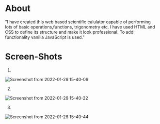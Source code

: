 # About

"I have created this web based scientific calulator capable of performing lots of basic operations,functions, trigonometry etc. I have used HTML and CSS to define its structure and make it look professional. To add functionality vanilla JavaScript is used."

# Screen-Shots

1)
![Screenshot from 2022-01-26 15-40-09](https://user-images.githubusercontent.com/97082607/151144374-e13cf80d-5a4b-4acc-8793-57b19fa55327.png)

2)
![Screenshot from 2022-01-26 15-40-22](https://user-images.githubusercontent.com/97082607/151144419-431458ad-0dc0-48d8-a37d-0bbedb4fdb23.png)

3)

![Screenshot from 2022-01-26 15-40-44](https://user-images.githubusercontent.com/97082607/151144448-7ea27adb-1517-4862-a6c6-f29bb4cae2c0.png)

